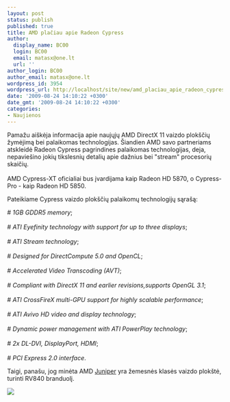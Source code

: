 ```yaml
---
layout: post
status: publish
published: true
title: AMD plačiau apie Radeon Cypress
author:
  display_name: BC00
  login: BC00
  email: matasx@one.lt
  url: ''
author_login: BC00
author_email: matasx@one.lt
wordpress_id: 3954
wordpress_url: http://localhost/site/new/amd_placiau_apie_radeon_cypress/
date: '2009-08-24 14:10:22 +0300'
date_gmt: '2009-08-24 14:10:22 +0300'
categories:
- Naujienos
---
```


<p>Pamažu aiškėja informacija apie naujųjų AMD DirectX 11 vaizdo plokščių žymėjimą bei palaikomas technologijas. Šiandien AMD savo partneriams atskleidė Radeon Cypress pagrindines palaikomas technologijas, deja, nepaviešino jokių tikslesnių detalių apie dažnius bei "stream" procesorių skaičių.<br />
<br />AMD Cypress-XT oficialiai bus įvardijama kaip Radeon HD 5870, o Cypress-Pro - kaip Radeon HD 5850.</p>
<p>Pateikiame Cypress vaizdo plokščių palaikomų technologijų sąrašą:</p>
<p># <i>1GB GDDR5 memory</i>;<br />
<br /># <i>ATI Eyefinity technology with support for up to three displays</i>;<br />
<br /># <i>ATI Stream technology</i>;<br />
<br /># <i>Designed for DirectCompute 5.0 and OpenCL</i>;<br />
<br /># <i>Accelerated Video Transcoding (AVT)</i>;<br />
<br /># <i>Compliant with DirectX 11 and earlier revisions,supports OpenGL 3.1</i>;<br />
<br /># <i>ATI CrossFireX multi-GPU support for highly scalable performance</i>;<br />
<br /># <i>ATI Avivo HD video and display technology</i>;<br />
<br /># <i>Dynamic power management with ATI PowerPlay technology</i>;<br />
<br /># <i>2x DL-DVI, DisplayPort, HDMI</i>;<br />
<br /># <i>PCI Express 2.0 interface</i>.</p>
<p>Taigi, panašu, jog minėta AMD <a class="ns" href="http://www.technews.lt/naujiena/n/a/pirmosios_ati_rv840_nuotraukos.html">Juniper</a> yra žemesnės klasės vaizdo plokštė, turinti RV840 branduolį.</p>
<p><img src="http://www.techpowerup.com/img/09-08-24/129a.jpg" /></p>
